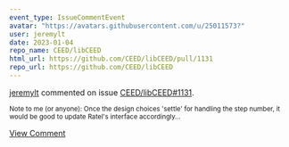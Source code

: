 ```yaml
---
event_type: IssueCommentEvent
avatar: "https://avatars.githubusercontent.com/u/25011573?"
user: jeremylt
date: 2023-01-04
repo_name: CEED/libCEED
html_url: https://github.com/CEED/libCEED/pull/1131
repo_url: https://github.com/CEED/libCEED
---
```


<a href='https://github.com/jeremylt' target='_blank'>jeremylt</a> commented on issue <a href='https://github.com/CEED/libCEED/pull/1131' target='_blank'>CEED/libCEED#1131</a>.

<small>Note to me (or anyone): Once the design choices 'settle' for handling the step number, it would be good to update Ratel's interface accordingly...</small>

<a href='https://github.com/CEED/libCEED/pull/1131' target='_blank'>View Comment</a>